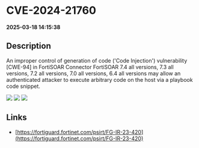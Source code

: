 # CVE-2024-21760

**2025-03-18 14:15:38**

## Description
An improper control of generation of code ('Code Injection') vulnerability [CWE-94] in FortiSOAR Connector FortiSOAR 7.4 all versions, 7.3 all versions, 7.2 all versions, 7.0 all versions, 6.4 all versions may allow an authenticated attacker to execute arbitrary code on the host via a playbook code snippet.

![](https://img.shields.io/static/v1?label=Score&message=8.4&color=red)
![](https://img.shields.io/static/v1?label=Severity&message=HIGH&color=red)
![](https://img.shields.io/static/v1?label=CWE&message=RCE&color=green)

## Links
- [https://fortiguard.fortinet.com/psirt/FG-IR-23-420](https://fortiguard.fortinet.com/psirt/FG-IR-23-420)
